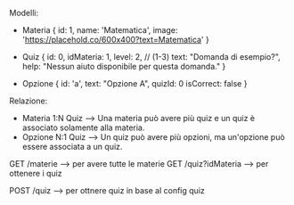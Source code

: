 Modelli:
- Materia
  { 
    id: 1, 
    name: 'Matematica', 
    image: 'https://placehold.co/600x400?text=Matematica' 
  }

- Quiz
  { 
    id: 0, 
    idMateria: 1, 
    level: 2, // (1-3) 
    text: "Domanda di esempio?", 
    help: "Nessun aiuto disponibile per questa domanda." 
  }

- Opzione
  { 
    id: 'a', 
    text: "Opzione A", 
    quizId: 0 
    isCorrect: false
  }

Relazione:
- Materia 1:N Quiz --> Una materia può avere più quiz e un quiz è associato solamente alla materia.
- Opzione N:1 Quiz --> Un quiz può avere più opzioni, ma un'opzione può essere associata a un quiz.








GET /materie --> per avere tutte le materie
GET /quiz?idMateria  --> per ottenere i quiz 

POST /quiz   --> per ottnere quiz in base al config quiz